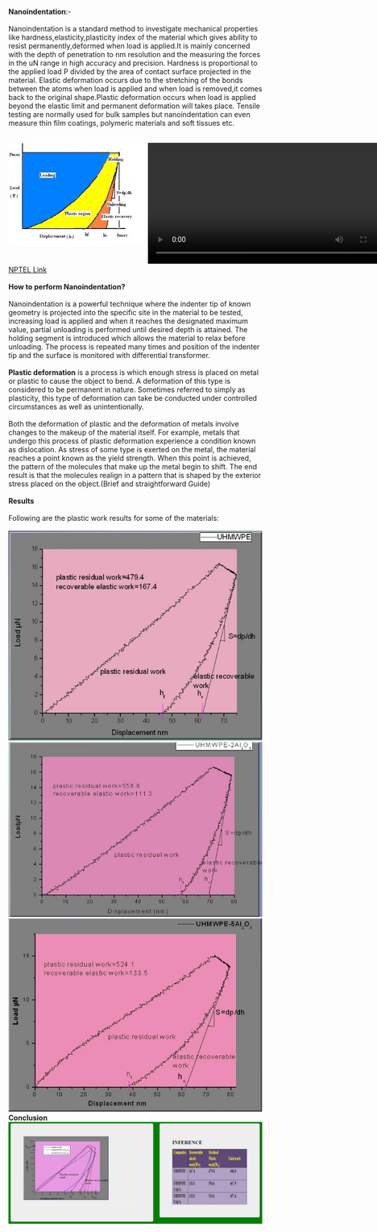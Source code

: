 <b>Nanoindentation</b>:-<br><br>
Nanoindentation is a standard method to investigate mechanical properties like hardness,elasticity,plasticity index of the material which gives ability to resist permanently,deformed when load is applied.It is mainly concerned with the depth of penetration to nm resolution and the measuring the forces in the uN range in high accuracy and precision. Hardness is proportional to the applied load P divided by the area of contact surface projected in the material. Elastic deformation occurs due to the stretching of the bonds between the atoms when load is applied and when load is removed,it comes back to the original shape.Plastic deformation occurs when load is applied beyond the elastic limit and permanent deformation will takes place. Tensile testing are normally used for bulk samples but nanoindentation can even measure thin film coatings, polymeric materials and soft tissues etc.<br><br>
<div style="float:left;width:55%;border: solid 1 px black;"><img src="images/nano1.jpg"></div>
 <div style="float:left;width:40%;border: solid 1 px black;"><video width="500" height="240" controls>
  <source src="images/nfm.mp4" type="video/mp4">
  Your browser does not support the video tag</video></div><br>
  <div style="content: '.';clear: both;display: block;height: 0;visibility: hidden;"></div>
<a href="https://youtu.be/-8HISU35vhY">NPTEL Link</a><br><br>
<b>How to perform Nanoindentation?</b><br><br>
Nanoindentation is a powerful technique where the indenter tip of known geometry is projected into the specific site in the material to be tested, increasing load is applied and when it reaches the designated maximum value, partial unloading is performed until desired depth is attained. The holding segment is introduced which allows the material to relax before unloading. The process is repeated many times and position of the indenter tip and the surface is monitored with differential transformer.<br><br>
<b>Plastic deformation</b> is a process is which enough stress is placed on metal or plastic to cause the object to bend. A deformation of this type is considered to be permanent in nature. Sometimes referred to simply as plasticity, this type of deformation can take be conducted under controlled circumstances as well as unintentionally.<br><br>
Both the deformation of plastic and the deformation of metals involve changes to the makeup of the material itself. For example, metals that undergo this process of plastic deformation experience a condition known as dislocation. As stress of some type is exerted on the metal, the material reaches a point known as the yield strength. When this point is achieved, the pattern of the molecules that make up the metal begin to shift. The end result is that the molecules realign in a pattern that is shaped by the exterior stress placed on the object.(Brief and straightforward Guide)<br><br>
<b>Results</b><br><br>
Following are the plastic work results for some of the materials:<br><br>
<img src="images/uhmw1.jpg"><br>
<img src="images/uhmw2.jpg"><br>
<img src="images/uhmw3.jpg"><br>
<b>Conclusion</b>
<img src="images/conclusion.PNG"><br>
